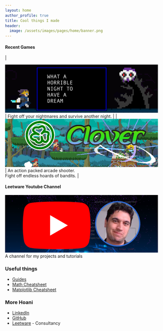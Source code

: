 ```yaml
---
layout: home
author_profile: true
title: Cool things I made
header:
  image: /assets/images/pages/home/banner.png
---
```


#### Recent Games

| <figure style="margin:0"><a href="/dream"><img src="/assets/images/games/dream/thumbnail.png"></a></figure> | Fight off your nightmares and survive another night. |
| <figure style="margin:0"><a href="/clover"><img src="/assets/images/games/clover/thumbnail.png"></a></figure> | An action packed arcade shooter. <br/>Fight off endless hoards of bandits. |

#### Leetware Youtube Channel
<figure class="half" style="margin:0"><a href="https://www.youtube.com/@leetwareltd"><img src="/assets/images/youtube/thumbnail.png"></a></figure> 
<p style="margin-top:0">A channel for my projects and tutorials</p>

### Useful things

* [Guides](/guides)
* [Math Cheatsheet](/guides/engineering/mathematics/cheatsheet)
* [Matplotlib Cheatsheet](/guides/software/python/matplotlib)

### More Hoani

* [LinkedIn](https://www.linkedin.com/in/hoanibryson) 
* [GitHub](https://github.com/hoani)
* [Leetware](https://leetware.co.nz) - Consultancy
